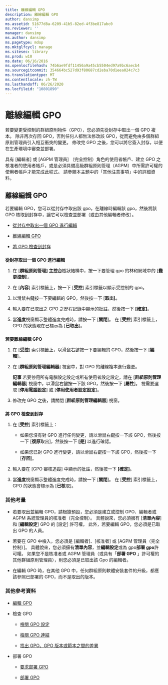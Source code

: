 ```yaml
---
title: 離線編輯 GPO
description: 離線編輯 GPO
author: dansimp
ms.assetid: 51677d8a-6209-41b5-82ed-4f3be817abc0
ms.reviewer: ''
manager: dansimp
ms.author: dansimp
ms.pagetype: mdop
ms.mktglfcycl: manage
ms.sitesec: library
ms.prod: w10
ms.date: 06/16/2016
ms.openlocfilehash: 74b6ae9fdf11456a9a45cb5504ed97a9bc6aecb4
ms.sourcegitcommit: 354664bc527d93f80687cd2eba70d1eea024c7c3
ms.translationtype: MT
ms.contentlocale: zh-TW
ms.lasthandoff: 06/26/2020
ms.locfileid: "10801890"
---
```

# 離線編輯 GPO


若要變更受控制的群組原則物件（GPO），您必須先從封存中取出一個 GPO 複本。 除非再次存回 GPO，否則任何人都無法修改該 GPO，從而避免由多個群組原則管理員引入相互衝突的變更。 修改完 GPO 之後，您可以將它簽入封存，以便在生產環境中審查並部署。

具有 [編輯者] 或 [AGPM 管理員] （完全控制）角色的使用者帳戶、建立 GPO 之核准者的使用者帳戶，或是必須具備高級群組原則管理（AGPM）中所需許可權的使用者帳戶才能完成此程式。 請參閱本主題中的「其他注意事項」中的詳細資料。

## 離線編輯 GPO


若要編輯 GPO，您可以從封存中取出該 gpo，在離線時編輯該 gpo，然後將該 GPO 核取到封存中，讓它可以檢查並部署（或由其他編輯者修改）。

-   [從封存中取出一個 GPO 進行編輯](#bkmk-checkout)

-   [離線編輯 GPO](#bkmk-edit)

-   [將 GPO 檢查到封存](#bkmk-checkin)

### <a href="" id="bkmk-checkout"></a>

**從封存取出一個 GPO 進行編輯**

1.  在 [**群組原則管理] 主控台**樹狀結構中，按一下要管理 gpo 的林和網域中的 [**變更控制**]。

2.  在 [**內容**] 索引標籤上，按一下 [**受控**] 索引標籤以顯示受控制的 gpo。

3.  以滑鼠右鍵按一下要編輯的 GPO，然後按一下 [**取出]。**

4.  輸入要在已取出之 GPO 之歷程記錄中顯示的批註，然後按一下 **[確定]**。

5.  當**進度**視窗顯示整體進度完成時，請按一下 [**關閉**]。 在 [**受控**] 索引標籤上，GPO 的狀態現在已標示為 [**已取出**]。

### <a href="" id="bkmk-edit"></a>

**若要離線編輯 GPO**

1.  在 [**受控**] 索引標籤上，以滑鼠右鍵按一下要編輯的 GPO，然後按一下 [**編輯**]。

2.  在 [**群組原則管理編輯器**] 視窗中，對 GPO 的離線複本進行變更。

    **記事** 若要停用所有電腦設定設定或所有使用者設定設定，請在 [**群組原則管理編輯器**] 視窗中，以滑鼠右鍵按一下該 GPO，然後按一下 [**屬性**]。 視需要選取 [**停用電腦設定**] 或 [**停用使用者設定設定**]。

     

3.  修改完 GPO 之後，請關閉 [**群組原則管理編輯器**] 視窗。

### <a href="" id="bkmk-checkin"></a>

**將 GPO 檢查到封存**

1.  在 [**受控**] 索引標籤上：

    -   如果您沒有對 GPO 進行任何變更，請以滑鼠右鍵按一下該 GPO，然後按一下 [**復原**取出]，然後按一下 **[是]** 以進行確認。

    -   如果您已對 GPO 進行變更，請以滑鼠右鍵按一下該 GPO，然後按一下 [**存回**]。

2.  輸入要在 [GPO 審核追蹤] 中顯示的批註，然後按一下 **[確定]**。

3.  當**進度**視窗顯示整體進度完成時，請按一下 [**關閉**]。 在 [**受控**] 索引標籤上，GPO 的狀態會標示為 [**已核**取]。

### 其他考量

-   若要取出並編輯 GPO，請根據預設，您必須是建立或控制 GPO、編輯者或 AGPM 系統管理員的核准者（完全控制）。 具體說來，您必須擁有 [**清單內容**] 和 [**編輯設定**] GPO 的 [設定] 許可權。 此外，若要編輯 GPO，您必須是已取出 GPO 的人員。

-   若要在 GPO 中檢入，您必須是 [編輯者]、[核准者] 或 [AGPM 管理員（完全控制）]。 具體說來，您必須擁有**清單內容**，並**編輯設定**或為 gpo**部署 gpo**許可權。 如果您不是核准者或 AGPM 管理員（或具有「**部署 GPO** 」許可權的其他群組原則管理員），則您必須是已取出該 Gpo 的編輯者。

-   在編輯 GPO 時，在其他 GPO 中，任何群組原則軟體安裝套件的升級，都應該參照已部署的 GPO，而不是取出的版本。

### 其他參考資料

-   [編輯 GPO](editing-a-gpo-agpm30ops.md)

-   檢查 GPO

    -   [檢閱 GPO 設定](review-gpo-settings-agpm30ops.md)

    -   [檢閱 GPO 連結](review-gpo-links-agpm30ops.md)

    -   [找出 GPO、GPO 版本或範本之間的差異](identify-differences-between-gpos-gpo-versions-or-templates-agpm30ops.md)

-   部署 GPO

    -   [要求部署 GPO](request-deployment-of-a-gpo-agpm30ops.md)

    -   [部署 GPO](deploy-a-gpo-agpm30ops.md)

 

 





